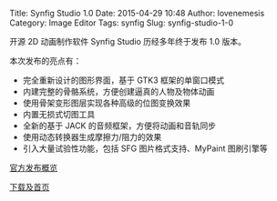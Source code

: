 Title: Synfig Studio 1.0
Date: 2015-04-29 10:48
Author: lovenemesis
Category: Image Editor
Tags: synfig
Slug: synfig-studio-1-0

开源 2D 动画制作软件 Synfig Studio 历经多年终于发布 1.0 版本。

<!-- PELICAN_END_SUMMARY -->

本次发布的亮点有：

* 完全重新设计的图形界面，基于 GTK3 框架的单窗口模式  
* 内建完整的骨骼系统，方便创建逼真的人物及物体动画  
* 使用骨架变形图层实现各种高级的位图变换效果  
* 内置无损式切图工具  
* 全新的基于 JACK 的音频框架，方便将动画和音轨同步  
* 使用动态转换器生成摩擦力/阻力的效果  
* 引入大量试验性功能，包括 SFG 图片格式支持、MyPaint 图刷引擎等

[官方发布概览](http://synfig.org/1.0/overview/)

[下载及首页](http://www.fosshub.com/Synfig.html)
